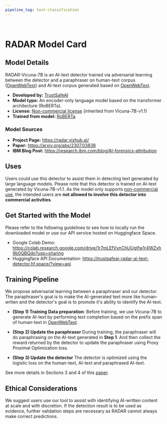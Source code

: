 ```yaml
---
pipeline_tag: text-classification
---
```


<br>

# RADAR Model Card

## Model Details

RADAR-Vicuna-7B is an AI-text detector trained via adversarial learning between the detector and a paraphraser on human-text corpus ([OpenWebText](https://huggingface.co/datasets/Skylion007/openwebtext)) and AI-text corpus generated 
based on [OpenWebText](https://huggingface.co/datasets/Skylion007/openwebtext).

- **Developed by:** [TrustSafeAI](https://huggingface.co/TrustSafeAI)
- **Model type:** An encoder-only language model based on the transformer architecture (RoBERTa).
- **License:** [Non-commercial license](https://huggingface.co/lmsys/vicuna-7b-v1.1#model-details) (inherited from Vicuna-7B-v1.1)
- **Trained from model:** [RoBERTa](https://arxiv.org/abs/1907.11692)
  

### Model Sources

- **Project Page:** https://radar.vizhub.ai/
- **Paper:** https://arxiv.org/abs/2307.03838
- **IBM Blog Post:** https://research.ibm.com/blog/AI-forensics-attribution

## Uses
Users could use this detector to assist them in detecting text generated by large language models.
Please note that this detector is trained on AI-text generated by Vicuna-7B-v1.1. As the model only supports [non-commercial use](https://huggingface.co/lmsys/vicuna-7b-v1.1#model-details), the intended users are **not allowed to involve this detector into commercial activities**.

## Get Started with the Model
Please refer to the following guidelines to see how to locally run the downloaded model or use our API service hosted on Huggingface Space.
- Google Colab Demo: https://colab.research.google.com/drive/1r7mLEfVynChUUgIfw1r4WZyh9b0QBQdo?usp=sharing 
- Huggingface API Documentation: https://trustsafeai-radar-ai-text-detector.hf.space/?view=api 

## Training Pipeline

We propose adversarial learning between a paraphraser and our detector. The paraphraser's goal is to make the AI-generated text more like human-writen and the detector's goal is to 
promote it's ability to identify the AI-text.

- **(Step 1) Training Data preparation**: Before training, we use Vicuna-7B to generate AI-text by performing text completion based on the prefix span of human-text in [OpenWebText](https://huggingface.co/datasets/Skylion007/openwebtext).

- **(Step 2) Update the paraphraser** During training, the paraphraser will do paraphrasing on the AI-text generated in **Step 1**. And then collect the reward returned by the detector to update the paraphraser using Proxy Proximal Optimization loss.

- **(Step 3) Update the detector** The detector is optimized using the logistic loss on the human-text, AI-text and paraphrased AI-text.

See more details in Sections 3 and 4 of this [paper](https://arxiv.org/pdf/2307.03838.pdf).

## Ethical Considerations
We suggest users use our tool to assist with identifying AI-written content at scale and with discretion. If the detection result is to be used as evidence, further validation steps 
are necessary as RADAR cannot always make correct predictions.